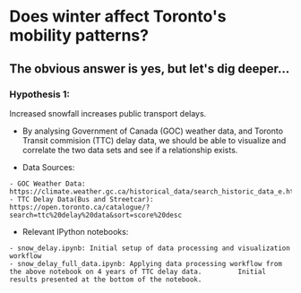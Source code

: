 # Does winter affect Toronto's mobility patterns? 

## The obvious answer is yes, but let's dig deeper...

### Hypothesis 1:

Increased snowfall increases public transport delays.

   - By analysing Government of Canada (GOC) weather data, and Toronto Transit
      commision (TTC) delay data, we should be able to visualize and correlate
      the two data sets and see if a relationship exists.  
    
   - Data Sources:
   
	- GOC Weather Data: https://climate.weather.gc.ca/historical_data/search_historic_data_e.html
	- TTC Delay Data(Bus and Streetcar): https://open.toronto.ca/catalogue/?search=ttc%20delay%20data&sort=score%20desc
  
   - Relevant IPython notebooks:
   
	- snow_delay.ipynb: Initial setup of data processing and visualization workflow
	- snow_delay_full_data.ipynb: Applying data processing workflow from the above notebook on 4 years of TTC delay data. 		  Initial results presented at the bottom of the notebook.
